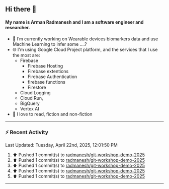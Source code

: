 ## Hi there 👋

#### My name is Arman Radmanesh and I am a software engineer and researcher.

- 🔭 I’m currently working on Wearable devices biomarkers data and use Machine Learning to infer some ....?
- 🌐 I'm using Google Cloud Project platform, and the services that I use the most are:
  - Firebase
     - Firebase Hosting
     - Firebase extentions 
     - Firebase Authentication
     - firebase functions
     - Firestore
  - Cloud Logging
  - Cloud Run,
  - BigQuery
  - Vertex AI
- 📖 I love to read, fiction and non-fiction

---

### :zap: Recent Activity

<!--START_SECTION:activity-->
<!--END_SECTION:activity-->

<!--RECENT_ACTIVITY:last_update-->
Last Updated: Tuesday, April 22nd, 2025, 12:01:50 PM
<!--RECENT_ACTIVITY:last_update_end-->

<!--RECENT_ACTIVITY:start-->
1. ⬆️ Pushed 1 commit(s) to [radmanesh/git-workshop-demo-2025](https://github.com/radmanesh/git-workshop-demo-2025)
2. ⬆️ Pushed 1 commit(s) to [radmanesh/git-workshop-demo-2025](https://github.com/radmanesh/git-workshop-demo-2025)
3. ⬆️ Pushed 1 commit(s) to [radmanesh/git-workshop-demo-2025](https://github.com/radmanesh/git-workshop-demo-2025)
4. ⬆️ Pushed 1 commit(s) to [radmanesh/git-workshop-demo-2025](https://github.com/radmanesh/git-workshop-demo-2025)
5. ⬆️ Pushed 1 commit(s) to [radmanesh/git-workshop-demo-2025](https://github.com/radmanesh/git-workshop-demo-2025)
<!--RECENT_ACTIVITY:end-->

---

<!--
**radmanesh/radmanesh** is a ✨ _special_ ✨ repository because its `README.md` (this file) appears on your GitHub profile.

Here are some ideas to get you started:

- 🔭 I’m currently working on ...
- 🌱 I’m currently learning ...
- 👯 I’m looking to collaborate on ...
- 🤔 I’m looking for help with ...
- 💬 Ask me about ...
- 📫 How to reach me: ...
- 😄 Pronouns: ...
- ⚡ Fun fact: ...
-->

